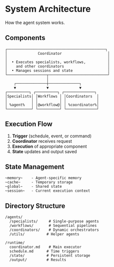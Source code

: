 # System Architecture

How the agent system works.

## Components

```
┌─────────────────────────────────────────────┐
│              Coordinator                     │
│                                              │
│  • Executes specialists, workflows,          │
│    and other coordinators                    │
│  • Manages sessions and state                │
└──────────────────┬───────────────────────────┘
                   │
    ┌──────────────┼──────────────┐
    ▼              ▼              ▼
┌──────────┐ ┌──────────┐ ┌──────────────┐
│Specialists│ │Workflows │ │Coordinators  │
│           │ │          │ │              │
│ %agent%   │ │@workflow@│ │ %coordinator%│
└───────────┘ └──────────┘ └──────────────┘
```

## Execution Flow

1. **Trigger** (schedule, event, or command)
2. **Coordinator** receives request
3. **Execution** of appropriate component
4. **State** updates and output saved

## State Management

```
~memory~    - Agent-specific memory
~cache~     - Temporary storage
~global~    - Shared state
~session~   - Current execution context
```

## Directory Structure

```
/agents/
  /specialists/     # Single-purpose agents
  /workflows/       # Sequential pipelines
  /coordinators/    # Dynamic orchestrators
  /utils/          # Helper agents

/runtime/
  coordinator.md    # Main executor
  schedule.md      # Time triggers
  /state/          # Persistent storage
  /output/         # Results
```